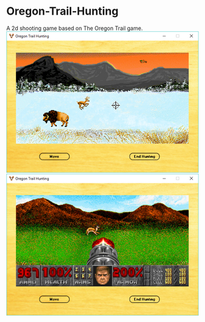 # Oregon-Trail-Hunting
A 2d shooting game based on The Oregon Trail game.
![Alt text](/screenshot1.jpg "")
![Alt text](/screenshot2.jpg "")
